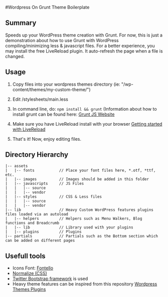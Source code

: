 #Wordpress On Grunt Theme Boilerplate

## Summary

Speeds up your WordPress theme creation with Grunt.
For now, this is just a demonstration about how to use Grunt with WordPress compiling/minimizing less & javascript files.
For a better experience, you may install the free LiveReload plugin. It auto-refresh the page when a file is changed.

## Usage

1. Copy files into your wordpress themes directory (ie: "/wp-content/themes/my-custom-theme/")

2. Edit /stylesheets/main.less

3. In command line, do: `npm install && grunt` (Information about how to install grunt can be found here: [Grunt JS Website](http://gruntjs.com)

4. Make sure you have LiveReload install with your browser [Getting started with LiveReload](http://livereload.com/#getting-started)

5. That's it! Now, enjoy editing files.

## Directory Hierarchy

```
|-- assets
|   |-- fonts           // Place your font files here, *.otf, *ttf, etc.
|   |-- images          // Images should be added in this folder
|   |-- javascripts     // JS Files
|   |   |-- source
|   |   |-- vendor
|   |-- styles          // CSS & Less files
|   |   |-- source
|   |   |-- vendor
|-- lib                 // Heavy Custom WordPress features plugins files loaded via an autoload
|   |-- helpers         // Helpers such as Menu Walkers, Blog functions and Breadcrumb
|   |-- lib             // Library used with your plugins
|   |-- plugins         // Plugins
|-- partials            // Partials such as the Bottom section which can be added on different pages
```

## Usefull tools

* Icons Font: [Fontello](http://fontello.com)
* [Normalize (CSS)](https://github.com/necolas/normalize.css)
* [Twitter Bootstrap framework](http://twitter.github.io/bootstrap) is used
* Heavy theme features can be inspired from this repository [Wordpress Themes Plugins](https://github.com/etiennetremel/Wordpress-Themes-Plugin)